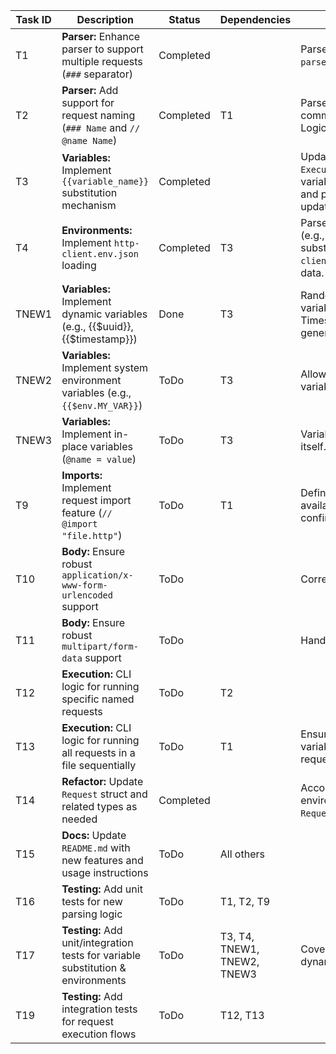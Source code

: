 | Task ID | Description                                                                 | Status | Dependencies | Notes                                                                                                |
|---------|-----------------------------------------------------------------------------|--------|--------------|------------------------------------------------------------------------------------------------------|
| T1      | **Parser:** Enhance parser to support multiple requests (`###` separator)     | Completed |              | Parse name from separator line. Logic in `parser.go` updated.                                |
| T2      | **Parser:** Add support for request naming (`### Name` and `// @name Name`) | Completed | T1           | Parser now handles `// @name` and `# @name` comments, overriding `### Name` if present. Logic in `parser.go` updated. |
| T3      | **Variables:** Implement `{{variable_name}}` substitution mechanism         | Completed |              | Updated `resolveVariablesInText` and `ExecuteFile` in `client.go` to support new variable scopes (environment, global) and precedence. Called from `parser.go` updated. |
| T4      | **Environments:** Implement `http-client.env.json` loading                  | Completed | T3           | Parse JSON, allow environment selection (e.g., CLI flag), integrate with variable substitution. Also support `http-client.private.env.json` for sensitive data. |
| TNEW1   | **Variables:** Implement dynamic variables (e.g., {{$uuid}}, {{$timestamp}}) | Done        | T3           | Random string, integer, float, email variables implemented/fixed. UUID, GUID, Timestamp handled by generateRequestScopedSystemVariables. |
| TNEW2   | **Variables:** Implement system environment variables (e.g., `{{$env.MY_VAR}}`) | ToDo   | T3           | Allow access to OS environment variables.                                                            |
| TNEW3   | **Variables:** Implement in-place variables (`@name = value`)                 | ToDo   | T3           | Variables defined within the `.http` file itself.                                                    |
| T9      | **Imports:** Implement request import feature (`// @import "file.http"`)    | ToDo   | T1           | Define how imported requests are made available. Syntax needs final confirmation.                    |
| T10     | **Body:** Ensure robust `application/x-www-form-urlencoded` support         | ToDo   |              | Correctly encode special characters.                                                                 |
| T11     | **Body:** Ensure robust `multipart/form-data` support                       | ToDo   |              | Handle file uploads and mixed data parts.                                                            |
| T12     | **Execution:** CLI logic for running specific named requests                | ToDo   | T2           |                                                                                                      |
| T13     | **Execution:** CLI logic for running all requests in a file sequentially    | ToDo   | T1           | Ensure environment and in-place variables persist correctly between requests in a run.             |
| T14     | **Refactor:** Update `Request` struct and related types as needed           | Completed |              | Accommodate new fields for scripts, environment context, etc. Structs `Script`, `Request`, `ParsedFile` updated. |
| T15     | **Docs:** Update `README.md` with new features and usage instructions       | ToDo   | All others   |                                                                                                      |
| T16     | **Testing:** Add unit tests for new parsing logic                           | ToDo   | T1, T2, T9   |                                                                                                      |
| T17     | **Testing:** Add unit/integration tests for variable substitution & environments | ToDo   | T3, T4, TNEW1, TNEW2, TNEW3 | Cover all variable types (environment, dynamic, system, in-place).                                  |
| T19     | **Testing:** Add integration tests for request execution flows              | ToDo   | T12, T13     |                                                                                                      |
